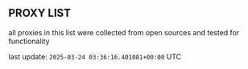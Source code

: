 ## PROXY LIST

all proxies in this list were collected from open sources and tested for functionality

last update: `2025-03-24 03:36:16.401081+00:00` UTC